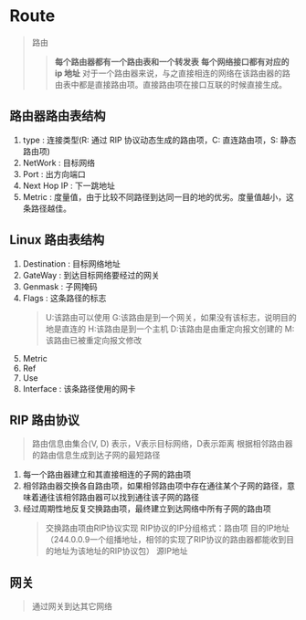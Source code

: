 # Route

> 路由
>> **每个路由器都有一个路由表和一个转发表**
>> **每个网络接口都有对应的 ip 地址**
>> 对于一个路由器来说，与之直接相连的网络在该路由器的路由表中都是直接路由项。直接路由项在接口互联的时候直接生成。

## 路由器路由表结构

1. type : 连接类型(R: 通过 RIP 协议动态生成的路由项，C: 直连路由项，S: 静态路由项)
2. NetWork : 目标网络
3. Port : 出方向端口
4. Next Hop IP : 下一跳地址
5. Metric : 度量值，由于比较不同路径到达同一目的地的优劣。度量值越小，这条路径越佳。

## Linux 路由表结构

1. Destination : 目标网络地址
2. GateWay : 到达目标网络要经过的网关
3. Genmask : 子网掩码
4. Flags : 这条路径的标志
   > U:该路由可以使用
   > G:该路由是到一个网关，如果没有该标志，说明目的地是直连的
   > H:该路由是到一个主机
   > D:该路由是由重定向报文创建的
   > M:该路由已被重定向报文修改
5. Metric
6. Ref
7. Use
8. Interface : 该条路径使用的网卡

## RIP 路由协议

> 路由信息由集合(V, D) 表示，V表示目标网络，D表示距离
> 根据相邻路由器的路由信息生成到达子网的最短路径

1. 每一个路由器建立和其直接相连的子网的路由项
2. 相邻路由器交换各自路由项，如果相邻路由项中存在通往某个子网的路径，意味着通往该相邻路由器可以找到通往该子网的路径
3. 经过周期性地反复交换路由项，最终建立到达网络中所有子网的路由项
   > 交换路由项由RIP协议实现
   > RIP协议的IP分组格式：路由项 目的IP地址（244.0.0.9一个组播地址，相邻的实现了RIP协议的路由器都能收到目的地址为该地址的RIP协议包） 源IP地址

## 网关

> 通过网关到达其它网络
